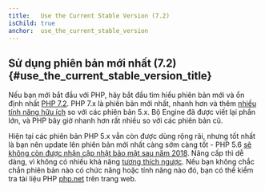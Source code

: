 ```yaml
---
title:   Use the Current Stable Version (7.2)
isChild: true
anchor:  use_the_current_stable_version
---
```


## Sử dụng phiên bản mới nhất (7.2) {#use_the_current_stable_version_title}

Nếu bạn mới bắt đầu với PHP, hãy bắt đầu tìm hiểu phiên bản mới và ổn định nhất [PHP 7.2][php-release]. PHP 7.x là phiên bản mới nhất, nhanh hơn và thêm [nhiều tính năng hữu ích](#language_highlights) so với các phiên bản 5.x. Bộ Engine đã được viết lại phần lớn, và PHP bây giờ nhanh hơn rất nhiều so với các phiên bản cũ.

Hiện tại các phiên bản PHP 5.x vẫn còn được dùng rộng rãi, nhưng tốt nhất là bạn nên update lên phiên bản mới nhất càng sớm càng tốt - PHP 5.6 [sẽ không còn được nhận cập nhật bảo mật sau năm 2018](http://php.net/supported-versions.php).  Nâng cấp thì dễ dàng, vì không có nhiều khả năng [tương thích ngược][php72-bc]. Nếu bạn không chắc chắn phiên bản nào có chức năng hoặc tính năng nào đó, bạn có thể kiểm tra tài liệu PHP [php.net][php-docs] trên trang web.

[php-release]: http://php.net/downloads.php
[php-docs]: http://php.net/manual/
[php72-bc]: http://php.net/manual/migration72.incompatible.php
